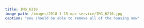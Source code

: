 ```yaml
---
title: IMG_6210
image-path: /images/2018-1-15-mpc-service/IMG_6210.jpg
caption: "you should be able to remove all of the housing now"
---
```

